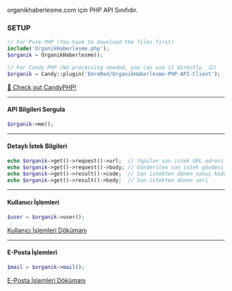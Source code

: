 organikhaberlesme.com için PHP API Sınıfıdır.

### SETUP
```php
// For Pure PHP (You have to download the files first)
include('OrganikHaberlesme.php'); 
$organik = OrganikHaberlesme();

// For Candy PHP (No processing needed, you can use it directly. 😉)
$organik = Candy::plugin('EmreRed/OrganikHaberlesme-PHP-API-Client'); 
```
<a href="https://github.com/CandyPack/CandyPHP">🍭 Check out CandyPHP!</a>

<hr>


#### API Bilgileri Sorgula
```php
$organik->me();
```

<hr>

#### Detaylı İstek Bilgileri
```php
echo $organik->get()->request()->url;  // Yapılan son istek URL adresi
echo $organik->get()->request()->body; // Gönderilen son istek gövdesi
echo $organik->get()->result()->code;  // Son istekten dönen sonuç kodu
echo $organik->get()->result()->body;  // Son istekten dönen veri
```

<hr>

#### Kullanıcı İşlemleri
```php
$user = $organik->user();
```
<a href="https://github.com/EmreRed/OrganikHaberlesme-PHP-API-Client/DOCS/user.md">Kullanıcı İşlemleri Dökümanı</a>

<hr>

#### E-Posta İşlemleri
```php
$mail = $organik->mail();
```
<a href="https://github.com/EmreRed/OrganikHaberlesme-PHP-API-Client/DOCS/mail.md">E-Posta İşlemleri Dökümanı</a>

